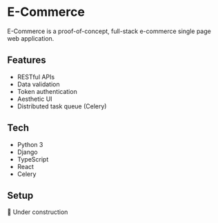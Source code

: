 # E-Commerce

E-Commerce is a proof-of-concept, full-stack e-commerce single page web application.

## Features

- RESTful APIs
- Data validation
- Token authentication
- Aesthetic UI
- Distributed task queue (Celery)

## Tech

- Python 3
- Django
- TypeScript
- React
- Celery

## Setup
🚧 Under construction
